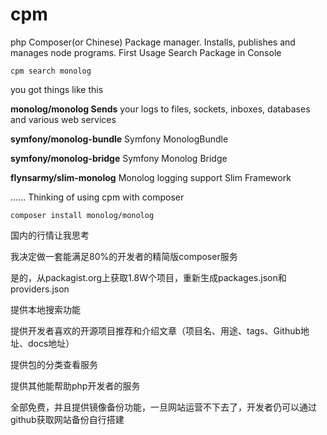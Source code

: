 # cpm
php Composer(or Chinese) Package manager. Installs, publishes and manages node programs.
First Usage
Search Package in Console
```
cpm search monolog
```
you got things like this

 **monolog/monolog Sends** your logs to files, sockets, inboxes, databases and various web services
 
 **symfony/monolog-bundle** Symfony MonologBundle 
 
 **symfony/monolog-bridge** Symfony Monolog Bridge
 
 **flynsarmy/slim-monolog** Monolog logging support Slim Framework
 
......
Thinking of using cpm with composer
```
composer install monolog/monolog
```


国内的行情让我思考

我决定做一套能满足80%的开发者的精简版composer服务

是的，从packagist.org上获取1.8W个项目，重新生成packages.json和providers.json

提供本地搜索功能

提供开发者喜欢的开源项目推荐和介绍文章（项目名、用途、tags、Github地址、docs地址）

提供包的分类查看服务

提供其他能帮助php开发者的服务

全部免费，并且提供镜像备份功能，一旦网站运营不下去了，开发者仍可以通过github获取网站备份自行搭建
